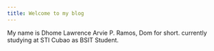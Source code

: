 ```yaml
---
title: Welcome to my blog
---
```

My name is Dhome Lawrence Arvie P. Ramos, Dom for short.
currently studying at STI Cubao as BSIT Student.
